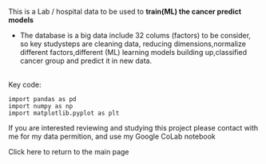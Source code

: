 This is a Lab / hospital data to be used to **train(ML) the cancer predict models**
* <p>The database is a big data include 32 colums (factors) to be consider, so key studysteps are cleaning data, reducing dimensions,normalize different factors,different (ML) learning models building up,classified cancer group and predict it in new data.
<br>
Key code:

```
import pandas as pd
import numpy as np
import matplotlib.pyplot as plt
```

If you are interested reviewing and studying this project please contact with me for my data permition, and use my Google CoLab notebook

Click here to return to the main page
